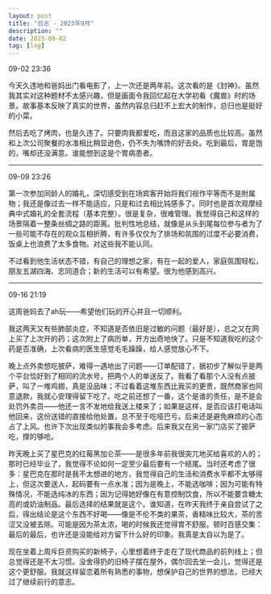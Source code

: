 ```yaml
---
layout: post
title: "日志 - 2023年9月"
description: ""
date: 2023-09-02
tag: [log]
---
```

09-02 23:36

今天久违地和爸妈出门看电影了，上一次还是两年前。这次看的是《封神》。虽然我其实对这种题材不太感兴趣，但是画面令我回忆起在大学初看《魔兽》时的场景。故事基本反映了真实的世界，虽然内容总归赶不上宏大的制作，总归也是挺好的小菜。

然后去吃了烤肉，也是久违了。只要肉我都爱吃，而且这家的品质也比较高。虽然和上次公司聚餐的水准相比稍显逊色，仍不失为嘴馋的好去处。吃到最后，胃是饱的，嘴却还没满意。谁能想到这是个胃病患者。

---
09-09 23:26

第一次参加同龄人的婚礼，深切感受到在场宾客开始将我们视作平等而不是附属物；我还是像过去一样不能适应，只是和过去相比钝感多了。同时也是首次观摩经典中式婚礼的全套流程（基本完整）。很是复杂，很难管理。我觉得自己和这样的场景隔着一整条丝绸之路的距离。批判性地总结，就像是从头到尾每位参与者为了一些可能不存在的观众互相折腾，有许多仅仅为了排场和氛围的过度不必要消费，饭桌上也浪费了太多食物。对这些我不能认同。

不过看到他生活状态不错，有自己的理想之家，有在一起的爱人，家庭氛围轻松，朋友五湖四海、志同道合；新的生活可以有希望。很为他感到高兴。

---
09-16 21:19

这周爸妈去了ah玩——希望他们玩的开心并且一切顺利。

我这两天又有些肺部炎症，不知道是否依旧是过敏的问题（最好是），总之又在网上买了上次开的药；这次附上了病历单，开方出奇地快了。只是不知道我吃的这个药是否准确，上次看病的医生感觉毛毛躁躁，给人感觉放心不下。

晚上点外卖想吃披萨，难得一遇地出了问题——订单配错了，据初步了解似乎是两个平台恰好到了相同的流水号，把两个人的单送反了。我看了看那个人没有点披萨，叫了一堆鸡翅，真是没品味；不过看着这堆东西比我买的更贵，既然商家也同意退款，我就心安理得留下吃了。吃之前还想了一番，这个是谁的责任，是不是会处罚外卖员——他还一言不发地给我送上楼来了；如果是这样，是否应该打电话叫他回来，这份送错的直接给他处置，总不至于吃哑巴亏。后来还是避免麻烦的心态占了上风。也许下次出现类似的事我会多考虑。后来我又在另一家门店买了披萨吃，撑的够呛。

昨天晚上买了星巴克的红莓黑加仑茶——是很多年前我很突兀地买给喜欢的人的；那时已经毕业了，我觉得不论如何一定至少最后要有一个结尾。当时还考虑了很多：星巴克在那时是我不太想进的地方，我觉得自己的生活和消费水平都不太够得上，但这次要送人，起码要有一点水准；因为是晚上，不能选咖啡；因为可能有特殊情况，不能选纯冰的东西；因为记得她好像在有意控制饮食，所以不能要含糖太高的或奶油制品。最后选择的结果就是这个。谁知道，在昨天我终于亲自尝试了之后，得出结论是这个东西不好喝——像是不伦不类的果茶，香精味比较大，茶的苦涩又没被去除。可能是因为茶太浓，喝的时候我还觉得胃不舒服。顿时百感交集：最后的最后，也许还是没能给对方留下什么好的印象。我真是太自以为是了。

现在坐着上周斥巨资购买的新椅子，心里想着终于走在了现代商品的前列线上；但总觉得还是不太习惯。没舍得扔的旧椅子摆在屋外，偶尔回去坐一会儿，觉得还是这个更舒服。我就这样留恋着所有熟悉的事物，想保护自己的世界的想法，已经大过了继续前行的意志。